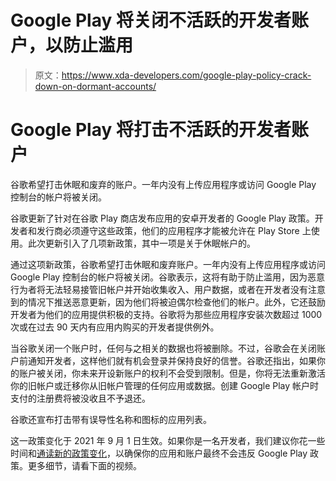 # Google Play 将关闭不活跃的开发者账户，以防止滥用

> 原文：<https://www.xda-developers.com/google-play-policy-crack-down-on-dormant-accounts/>

# Google Play 将打击不活跃的开发者账户

谷歌希望打击休眠和废弃的账户。一年内没有上传应用程序或访问 Google Play 控制台的帐户将被关闭。

谷歌更新了针对在谷歌 Play 商店发布应用的安卓开发者的 Google Play 政策。开发者和发行商必须遵守这些政策，他们的应用程序才能被允许在 Play Store 上使用。此次更新引入了几项新政策，其中一项是关于休眠帐户的。

通过这项新政策，谷歌希望打击休眠和废弃账户。一年内没有上传应用程序或访问 Google Play 控制台的帐户将被关闭。谷歌表示，这将有助于防止滥用，因为恶意行为者将无法轻易接管旧帐户并开始收集收入、用户数据，或者在开发者没有注意到的情况下推送恶意更新，因为他们将被迫偶尔检查他们的帐户。此外，它还鼓励开发者为他们的应用提供积极的支持。谷歌将为那些应用程序安装次数超过 1000 次或在过去 90 天内有应用内购买的开发者提供例外。

当谷歌关闭一个账户时，任何与之相关的数据也将被删除。不过，谷歌会在关闭账户前通知开发者，这样他们就有机会登录并保持良好的信誉。谷歌还指出，如果你的账户被关闭，你未来开设新账户的权利不会受到限制。但是，你将无法重新激活你的旧帐户或迁移你从旧帐户管理的任何应用或数据。创建 Google Play 帐户时支付的注册费将被没收且不予退还。

谷歌还宣布打击带有误导性名称和图标的应用列表。

这一政策变化于 2021 年 9 月 1 日生效。如果你是一名开发者，我们建议你花一些时间和[通读新的政策变化](https://support.google.com/googleplay/android-developer/answer/10808976?hl=en&ref_topic=9877065)，以确保你的应用和账户最终不会违反 Google Play 政策。更多细节，请看下面的视频。